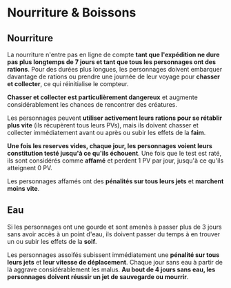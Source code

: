 # Nourriture & Boissons

## Nourriture

La nourriture n'entre pas en ligne de compte **tant que l'expédition ne dure pas plus longtemps de 7 jours et tant que tous les personnages ont des rations**.
Pour des durées plus longues, les personnages doivent embarquer davantage de rations ou prendre une journée de leur voyage pour **chasser et collecter**, ce qui réinitialise le compteur.

**Chasser et collecter est particulièrement dangereux** et augmente considérablement les chances de rencontrer des créatures.

Les personnages peuvent **utiliser activement leurs rations pour se rétablir plus vite** (ils récupèrent tous leurs PVs), mais ils doivent chasser et collecter immédiatement avant ou après ou subir les effets de la **faim**.

**Une fois les reserves vides, chaque jour, les personnages voient leurs constitution testé jusqu'à ce qu'ils échouent**. Une fois que le test est raté, ils sont considérés comme **affamé** et perdent 1 PV par jour, jusqu'à ce qu'ils atteignent 0 PV.

Les personnages affamés ont des **pénalités sur tous leurs jets** et **marchent moins vite**.

## Eau

Si les personnages ont une gourde et sont amenès à passer plus de 3 jours sans avoir accès à un point d'eau, ils doivent passer du temps à en trouver un ou subir les effets de la **soif**.

Les personnages assoifés subissent immédiatement une **pénalité sur tous leurs jets** et **leur vitesse de déplacement**. Chaque jour sans eau à partir de là aggrave considérablement les malus. **Au bout de 4 jours sans eau, les personnages doivent réussir un jet de sauvegarde ou mourrir**.
